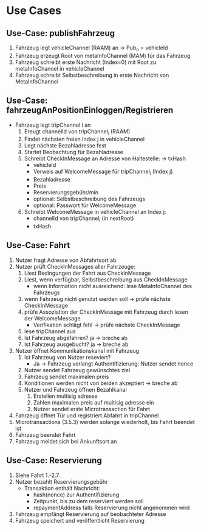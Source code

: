 # Use Cases

## Use-Case: publishFahrzeug
1. Fahrzeug legt vehicleChannel (RAAM) an -> Pub<sub>n</sub> = vehicleId
2. Fahrzeug erzeugt Root von metaInfoChannel (MAM) für das Fahrzeug
3. Fahrzeug schreibt erste Nachricht (Index=0) mit Root zu metaInfoChannel in vehicleChannel
4. Fahrzeug schreibt Selbstbeschreibung in erste Nachricht von MetaInfoChannel

## Use-Case: fahrzeugAnPositionEinloggen/Registrieren
- Fahrzeug legt tripChannel i an
  1. Ereugt channelId von tripChannel<sub>i</sub> (RAAM)
  2. Findet nächsten freien Index j in vehicleChannel
  3. Legt nächste Bezahladresse fest
  4. Startet Beobachtung für Bezahladresse
  5. Schreibt CheckInMessage an Adresse von Haltestelle: -> txHash
       - vehicleId
       - Verweis auf WelcomeMessage für tripChannel<sub>i</sub> (Index j)
       - Bezahladresse
       - Preis
       - Reservierungsgebühr/min
       - optional: Selbstbeschreibung des Fahrzeugs
       - optional: Passwort für WelcomeMessage
  6. Schreibt WelcomeMessage  in vehicleChannel an Index j:
       - channelId von tripChannel<sub>i</sub> (in nextRoot)
       - txHash

## Use-Case: Fahrt
1. Nutzer fragt Adresse von Abfahrtsort ab
2. Nutzer prüft CheckInMessages aller Fahrzeuge: 
	1. Liest Bedingungen der Fahrt aus CheckInMessage
	2. Liest, wenn verfügbar, Selbstbeschreibung aus CheckInMessage
      	- wenn Information nicht ausreichend: lese MetaInfoChannel des Fahrzeugs 
	3. wenn Fahrzeug nicht genutzt werden soll -> prüfe nächste CheckInMessage
	4. prüfe Assoziation der CheckInMessage mit Fahrzeug durch lesen der WelcomeMessage
      	- Verifikation schlägt fehl -> prüfe nächste CheckInMessage 
	5. lese tripChannel aus
	6. Ist Fahrzeug abgefahren? ja -> breche ab
	7. Ist Fahrzeug ausgebucht? ja -> breche ab
3. Nutzer öffnet Kommunikationskanal mit Fahrzeug
     1. Ist Fahrzeug von Nutzer reseviert?
      	- Ja -> Fahrzeug verlangt Authentifizierung: Nutzer sendet nonce
     2. Nutzer sendet Fahrzeug gewünschtes ziel
     3. Fahrzeug sendet maximalen preis
     4. Konditionen werden nicht von beiden akzeptiert -> breche ab
     5. Nutzer und Fahrzeug öffnen Bezahlkanal
        1. Erstellen multisig adresse
        2. Zahlen maximalen preis auf multisig adresse ein
        3. Nutzer sendet erste Microtransaction für Fahrt
4. Fahrzeug öffnet Tür und registriert Abfahrt in tripChannel
5. Microtransactions (3.5.3) werden solange wiederholt, bis Fahrt beendet ist
6. Fahrzeug beendet Fahrt
7. Fahrzeug meldet sich bei Ankunftsort an
    
## Use-Case: Reservierung
1. Siehe Fahrt 1.-2.7.
2. Nutzer bezahlt Reservierungsgebühr
   - Transaktion enthält Nachricht:
     - hash(nonce) zur Authentifizierung
     - Zeitpunkt, bis zu dem reserviert werden soll
     - repaymentAddress falls Reservierung nicht angenommen wird
3. Fahrzeug empfängt Reservierung auf beobachteter Adresse
4. Fahrzeug speichert und veröffentlicht Reservierung